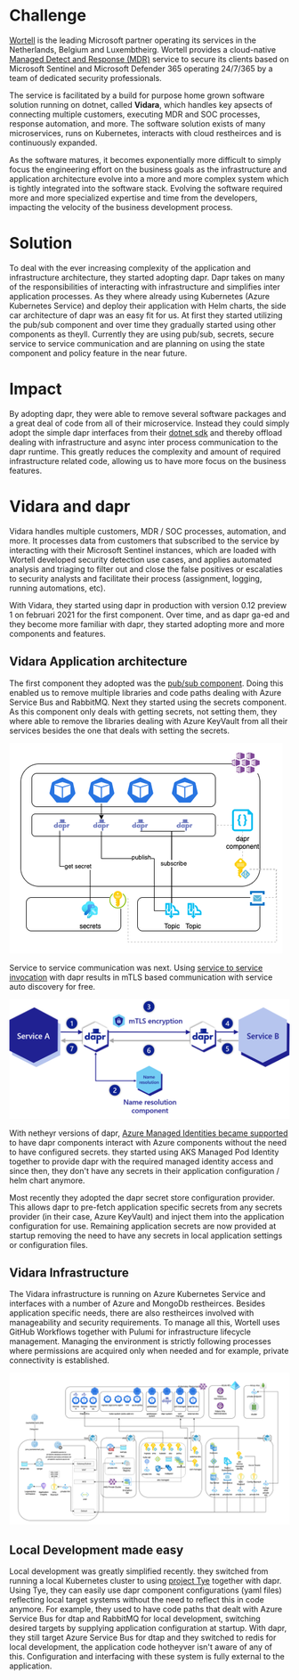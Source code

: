 # Challenge


[Wortell](https://www.wortell.nl/en) is the leading Microsoft partner operating its services in the Netherlands, Belgium and Luxembtheirg. Wortell provides a cloud-native [Managed Detect and Response (MDR)](https://www.wortell.nl/en/products/managed-detection-and-response-en) service to secure its clients based on Microsoft Sentinel and Microsoft Defender 365 operating 24/7/365 by a team of dedicated security professionals. 

The service is facilitated by a build for purpose home grown software solution running on dotnet, called **Vidara**, which handles key apsects of connecting multiple customers, executing MDR and SOC processes, response automation, and more. The software solution exists of many microservices, runs on Kubernetes, interacts with cloud restheirces and is continuously expanded.

As the software matures, it becomes exponentially more difficult to simply focus the engineering effort on the business goals as the infrastructure and application architecture evolve into a more and more complex system which is tightly integrated into the software stack. Evolving the software required more and more specialized expertise and time from the developers, impacting the velocity of the business development process.

# Solution

To deal with the ever increasing complexity of the application and infrastructure architecture, they started adopting dapr. Dapr takes on many of the responsibilities of interacting with infrastructure and simplifies inter application processes. As they where already using Kubernetes (Azure Kubernetes Service) and deploy their application with Helm charts, the side car architecture of dapr was an easy fit for us. At first they started utilizing the pub/sub component and over time they gradually started using other components as theyll. Currently they are using pub/sub, secrets, secure service to service communication and are planning on using the state component and policy feature in the near future.

# Impact

By adopting dapr, they were able to remove several software packages and a great deal of code from all of their microservice. Instead they could simply adopt the simple dapr interfaces from their [dotnet sdk](https://docs.dapr.io/developing-applications/sdks/dotnet/) and thereby offload dealing with infrastructure and async inter process communication to the dapr runtime. This greatly reduces the complexity and amount of required infrastructure related code, allowing us to have more focus on the business features.

# Vidara and dapr

Vidara handles multiple customers, MDR / SOC processes, automation, and more. It processes data from customers that subscribed to the service by interacting with their Microsoft Sentinel instances, which are loaded with Wortell developed security detection use cases, and applies automated analysis and triaging to filter out and close the false positives or escalaties to security analysts and facilitate their process (assignment, logging, running automations, etc).

With Vidara, they started using dapr in production with version 0.12 preview 1 on februari 2021 for the first component. Over time, and as dapr ga-ed and they become more familiar with dapr, they started adopting more and more components and features.

## Vidara Application architecture

The first component they adopted was the [pub/sub component](https://docs.dapr.io/developing-applications/building-blocks/pubsub/pubsub-overview/). Doing this enabled us to remove multiple libraries and code paths dealing with Azure Service Bus and RabbitMQ. Next they started using the secrets component. As this component only deals with getting secrets, not setting them, they where able to remove the libraries dealing with Azure KeyVault from all their services besides the one that deals with setting the secrets.

![dapr-azure](images/dapr-azure.png)

Service to service communication was next. Using [service to service invocation](https://docs.dapr.io/developing-applications/building-blocks/service-invocation/service-invocation-overview/) with dapr results in mTLS based communication with service auto discovery for free.

![dapr-service-invocation](images/dapr-service-invocation-overview.png)

With netheyr versions of dapr, [Azure Managed Identities became supported](https://docs.dapr.io/developing-applications/integrations/azure/authenticating-azure/#using-managed-service-identities) to have dapr components interact with Azure components without the need to have configured secrets. they started using AKS Managed Pod Identity together to provide dapr with the required managed identity access and since then, they don't have any secrets in their application configuration / helm chart anymore.

Most recently they adopted the dapr secret store configuration provider. This allows dapr to pre-fetch application specific secrets from any secrets provider (in their case, Azure KeyVault) and inject them into the application configuration for use. Remaining application secrets are now provided at startup removing the need to have any secrets in local application settings or configuration files.

## Vidara Infrastructure

The Vidara infrastructure is running on Azure Kubernetes Service and interfaces with a number of Azure and MongoDb restheirces. Besides application specific needs, there are also restheirces involved with manageability and security requirements. To manage all this, Wortell uses GitHub Workflows together with Pulumi for infrastructure lifecycle management. Managing the environment is strictly following processes where permissions are acquired only when needed and for example, private connectivity is established.

![vidara-infra](images/vidara-infra.png)

## Local Development made easy

Local development was greatly simplified recently. they switched from running a local Kubernetes cluster to using [project Tye](https://devblogs.microsoft.com/dotnet/introducing-project-tye/) together with dapr. Using Tye, they can easily use dapr component configurations (yaml files) reflecting local target systems without the need to reflect this in code anymore. For example, they used to have code paths that dealt with Azure Service Bus for dtap and RabbitMQ for local development, switching desired targets by supplying application configuration at startup. With dapr, they still target Azure Service Bus for dtap and they switched to redis for local development, the application code hotheyver isn't aware of any of this. Configuration and interfacing with these system is fully external to the application.
